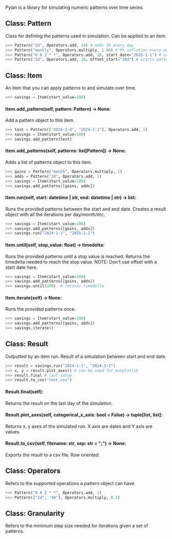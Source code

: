 Pylan is a library for simulating numeric patterns over time series.
## Class: Pattern

Class for defining the patterns used in simulation. Can be applied to an item.

```python
>>> Pattern("2d", Operators.add, 10) # adds 10 every day
>>> Pattern("montly", Operators.multiply, 1.06) # 6% inflation every month
>>> Pattern("0 0 2 * *", Operators.add, 10, start_date="2025-1-1") # cron schedule, hardcoded min date
>>> Pattern("2d", Operators.add, 10, offset_start="10d") # starts pattern 10 days later.
```

## Class: Item

An item that you can apply patterns to and simulate over time.

```python
>>> savings = Item(start_value=100)
```

#### Item.add_pattern(self, pattern: Pattern) -> None:

Add a pattern object to this item.

```python
>>> test = Pattern(["2024-1-4", "2024-2-1"], Operators.add, 1)
>>> savings = Item(start_value=100)
>>> savings.add_pattern(test)
```

#### Item.add_patterns(self, patterns: list[Pattern]) -> None:

Adds a list of patterns object to this item.

```python
>>> gains = Pattern("month", Operators.multiply, 1)
>>> adds = Pattern("2d", Operators.add, 1)
>>> savings = Item(start_value=100)
>>> savings.add_patterns([gains, adds])
```

#### Item.run(self, start: datetime | str, end: datetime | str) -> list:

Runs the provided patterns between the start and end date. Creates a result
object with all the iterations per day/month/etc.

```python
>>> savings = Item(start_value=100)
>>> savings.add_patterns([gains, adds])
>>> savings.run("2024-1-1", "2025-1-1")
```

#### Item.until(self, stop_value: float) -> timedelta:

Runs the provided patterns until a stop value is reached. Returns the timedelta
needed to reach the stop value. NOTE: Don't use offset with a start date here.

```python
>>> savings = Item(start_value=100)
>>> savings.add_patterns([gains, adds])
>>> savings.until(200)  # returns timedelta
```

#### Item.iterate(self) -> None:

Runs the provided patterns once.

```python
>>> savings = Item(start_value=100)
>>> savings.add_patterns([gains, adds])
>>> savings.iterate()
```

## Class: Result

Outputted by an item run. Result of a simulation between start and end date.

```python
>>> result = savings.run("2024-1-1", "2024-3-1")
>>> x, y = result.plot_axes() # can be used for matplotlib
>>> result.final # last value
>>> result.to_csv("test.csv")
```

#### Result.final(self):

Returns the result on the last day of the simulation.

#### Result.plot_axes(self, categorical_x_axis: bool = False) -> tuple[list, list]:

Returns x, y axes of the simulated run. X axis are dates and Y axis are values.

#### Result.to_csv(self, filename: str, sep: str = ";") -> None:

Exports the result to a csv file. Row oriented.

## Class: Operators

Refers to the supported operations a pattern object can have.

```python
>>> Pattern("0 0 2 * *", Operators.add, 1)
>>> Pattern(["2d", "4d"], Operators.multiply, 0.1)
```

## Class: Granularity

Refers to the minimum step size needed for iterations given a set of patterns.

